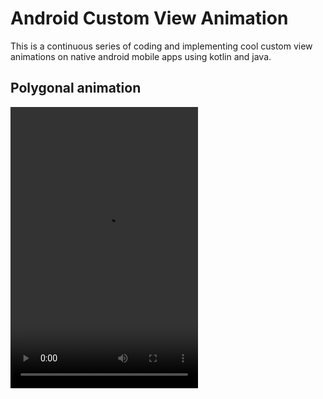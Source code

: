# Android Custom View Animation
This is a continuous series of coding and implementing cool custom view animations on native android mobile apps using kotlin and java.
<br>
## Polygonal animation

<video width="300" height="450" controls preload> 
    <source src="Assets/videos/polygonal_animation.mov"></source>
</video>
